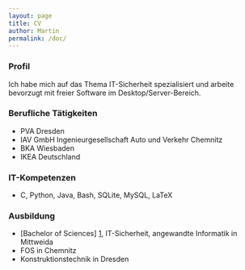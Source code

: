 ```yaml
---
layout: page
title: CV
author: Martin
permalink: /doc/
---
```


### Profil 

Ich habe mich auf das Thema IT-Sicherheit spezialisiert und arbeite bevorzugt mit freier Software im Desktop/Server-Bereich.

### Berufliche Tätigkeiten

* PVA Dresden
* IAV GmbH Ingenieurgesellschaft Auto und Verkehr Chemnitz
* BKA Wiesbaden
* IKEA Deutschland

### IT-Kompetenzen

* C, Python, Java, Bash, SQLite, MySQL, LaTeX

### Ausbildung

* [Bachelor of Sciences] [1], IT-Sicherheit, angewandte Informatik in Mittweida
* FOS in Chemnitz
* Konstruktionstechnik in Dresden

[1]: https://www.hs-mittweida.de/        "Hochschule Mittweida"

